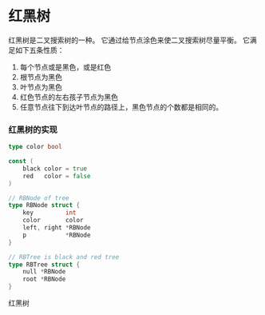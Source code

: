 # 红黑树
红黑树是二叉搜索树的一种。
它通过给节点涂色来使二叉搜索树尽量平衡。
它满足如下五条性质：

1. 每个节点或是黑色，或是红色
2. 根节点为黑色
3. 叶节点为黑色
4. 红色节点的左右孩子节点为黑色
5. 任意节点往下到达叶节点的路径上，黑色节点的个数都是相同的。

### 红黑树的实现
```go
type color bool

const (
	black color = true
	red   color = false
)

// RBNode of tree
type RBNode struct {
	key         int
	color       color
	left, right *RBNode
	p           *RBNode
}

// RBTree is black and red tree
type RBTree struct {
	null *RBNode
	root *RBNode
}
```
红黑树

